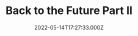 ---
title: "Back to the Future Part II"
year: 1989
date: 2022-05-14T17:27:33.000Z
permalink: /almanac/movies/2022-05-14-back-to-the-future-part-ii/index.html
link: https://letterboxd.com/rknightuk/film/back-to-the-future-part-ii/6/
rating: 3
tmdbid: 165
---